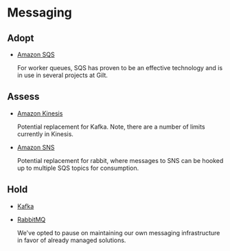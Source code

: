 # Messaging

## Adopt

  - [Amazon SQS](http://aws.amazon.com/sqs/)

    For worker queues, SQS has proven to be an effective technology and is in use in several projects at Gilt.

## Assess

  - [Amazon Kinesis](http://aws.amazon.com/kinesis/)
  
    Potential replacement for Kafka. Note, there are a number of limits currently in Kinesis.

  - [Amazon SNS](http://aws.amazon.com/sns/)
    
    Potential replacement for rabbit, where messages to SNS can be hooked up to multiple SQS topics for consumption.

## Hold

  - [Kafka](http://kafka.apache.org)
  - [RabbitMQ](https://www.rabbitmq.com)
  
    We've opted to pause on maintaining our own messaging infrastructure in favor of already managed solutions.
